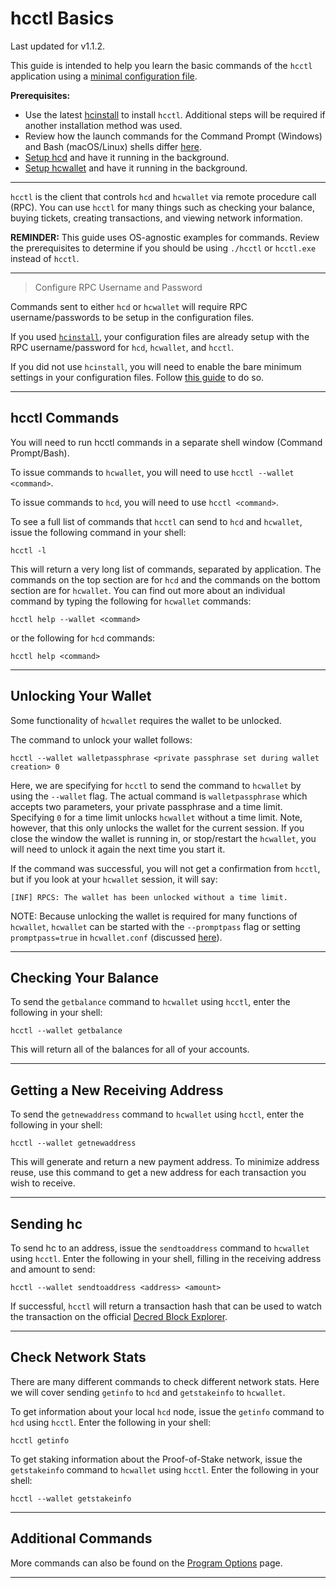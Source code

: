 # hcctl Basics 

Last updated for v1.1.2.

This guide is intended to help you learn the basic commands of the `hcctl` application using a [minimal configuration file](/advanced/manual-cli-install.md#minimum-configuration). 

**Prerequisites:**

- Use the latest [hcinstall](/getting-started/user-guides/cli-installation.md) to install `hcctl`. Additional steps will be required if another installation method was used.
- Review how the launch commands for the Command Prompt (Windows) and Bash (macOS/Linux) shells differ [here](/getting-started/cli-differences.md).
- [Setup hcd](/getting-started/user-guides/hcd-setup.md) and have it running in the background.
- [Setup hcwallet](/getting-started/user-guides/hcwallet-setup.md) and have it running in the background.

---

`hcctl` is the client that controls `hcd` and `hcwallet` via remote procedure call (RPC). You can use `hcctl` for many things such as checking your balance, buying tickets, creating transactions, and viewing network information.

**REMINDER:** This guide uses OS-agnostic examples for commands. Review the prerequisites to determine if you should be using `./hcctl` or `hcctl.exe` instead of `hcctl`.

---

> Configure RPC Username and Password

Commands sent to either `hcd` or `hcwallet` will require RPC username/passwords to be setup in the configuration files.

If you used [`hcinstall`](/getting-started/user-guides/cli-installation.md), your configuration files are already setup with the RPC username/password for `hcd`, `hcwallet`, and `hcctl`.

If you did not use `hcinstall`, you will need to enable the bare minimum settings in your configuration files. Follow [this guide](/advanced/manual-cli-install.md#minimum-configuration) to do so.

---

## hcctl Commands

You will need to run hcctl commands in a separate shell window (Command Prompt/Bash).

To issue commands to `hcwallet`, you will need to use `hcctl --wallet <command>`.

To issue commands to `hcd`, you will need to use `hcctl <command>`.

To see a full list of commands that `hcctl` can send to `hcd` and `hcwallet`, issue the following command in your shell:

```no-highlight
hcctl -l
```

This will return a very long list of commands, separated by application. The commands on the top section are for `hcd` and the commands on the bottom section are for `hcwallet`. You can find out more about an individual command by typing the following for `hcwallet` commands:

```no-highlight
hcctl help --wallet <command>
```

or the following for `hcd` commands:

```no-highlight
hcctl help <command>
```

---

## Unlocking Your Wallet

Some functionality of `hcwallet` requires the wallet to be unlocked.

The command to unlock your wallet follows: 

```no-highlight
hcctl --wallet walletpassphrase <private passphrase set during wallet creation> 0
```

Here, we are specifying for `hcctl` to send the command to `hcwallet` by using the `--wallet` flag. The actual command is `walletpassphrase` which accepts two parameters, your private passphrase and a time limit. Specifying `0` for a time limit unlocks `hcwallet` without a time limit. Note, however, that this only unlocks the wallet for the current session. If you close the window the wallet is running in, or stop/restart the `hcwallet`, you will need to unlock it again the next time you start it. 

If the command was successful, you will not get a confirmation from `hcctl`, but if you look at your `hcwallet` session, it will say:

```no-highlight
[INF] RPCS: The wallet has been unlocked without a time limit.
```

NOTE: Because unlocking the wallet is required for many functions of `hcwallet`, `hcwallet` can be started with the `--promptpass` flag or setting `promptpass=true` in `hcwallet.conf` (discussed [here](/advanced/storing-login-details.md#hcwalletconf)).

---

## Checking Your Balance

To send the `getbalance` command to `hcwallet` using `hcctl`, enter the following in your shell:

```no-highlight
hcctl --wallet getbalance
```

This will return all of the balances for all of your accounts.

---

## Getting a New Receiving Address

To send the `getnewaddress` command to `hcwallet` using `hcctl`, enter the following in your shell:

```no-highlight
hcctl --wallet getnewaddress
```

This will generate and return a new payment address. To minimize address reuse, use this command to get a new address for each transaction you wish to receive.

---

## Sending hc

To send hc to an address, issue the `sendtoaddress` command to `hcwallet` using `hcctl`. Enter the following in your shell, filling in the receiving address and amount to send:

```no-highlight
hcctl --wallet sendtoaddress <address> <amount>
```

If successful, `hcctl` will return a transaction hash that can be used to watch the transaction on the official [Decred Block Explorer](/getting-started/using-the-block-explorer.md).

---

## Check Network Stats

There are many different commands to check different network stats. Here we will cover sending `getinfo` to `hcd` and `getstakeinfo` to `hcwallet`.

To get information about your local `hcd` node, issue the `getinfo` command to `hcd` using `hcctl`. Enter the following in your shell:

```no-highlight
hcctl getinfo
```

To get staking information about the Proof-of-Stake network, issue the `getstakeinfo` command to `hcwallet` using `hcctl`. Enter the following in your shell:

```no-highlight
hcctl --wallet getstakeinfo
```

---

## Additional Commands

More commands can also be found on the [Program Options](/advanced/program-options.md) page.

---

